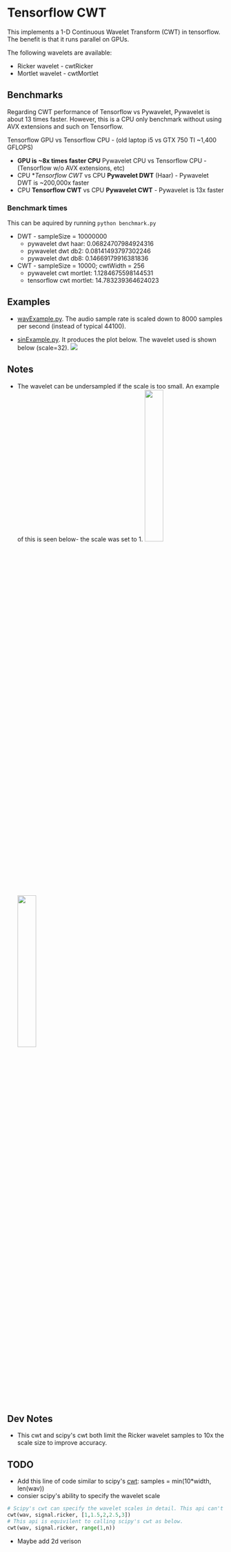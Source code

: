 # Tensorflow CWT
This implements a 1-D Continuous Wavelet Transform (CWT) in tensorflow. The benefit is that it runs parallel on GPUs.

The following wavelets are available:
* Ricker wavelet - cwtRicker
* Mortlet wavelet - cwtMortlet

## Benchmarks
Regarding CWT performance of Tensorflow vs Pywavelet, Pywavelet is about 13 times faster. However, this is a CPU only benchmark without using AVX extensions and such on Tensorflow.

Tensorflow GPU vs Tensorflow CPU - (old laptop i5 vs GTX 750 TI ~1,400 GFLOPS) 
* **GPU is ~8x times faster CPU**
Pywavelet CPU vs Tensorflow CPU - (Tensorflow w/o AVX extensions, etc)
* CPU **Tensorflow CWT* vs CPU **Pywavelet DWT** (Haar) - Pywavelet DWT is ~200,000x faster
* CPU **Tensorflow CWT** vs CPU **Pywavelet CWT** - Pywavelet is 13x faster

### Benchmark times 
This can be aquired by running `python benchmark.py`

* DWT - sampleSize = 10000000
    * pywavelet dwt haar: 0.06824707984924316
    * pywavelet dwt db2: 0.08141493797302246
    * pywavelet dwt db8: 0.14669179916381836
* CWT - sampleSize = 10000; cwtWidth = 256
    * pywavelet cwt mortlet: 1.1284675598144531
    * tensorflow cwt mortlet: 14.783239364624023

## Examples
* [wavExample.py](https://github.com/nickgeoca/cwt-tensorflow/blob/master/wavExample.py). The audio sample rate is scaled down to 8000 samples per second (instead of typical 44100).

* [sinExample.py](https://github.com/nickgeoca/cwt-tensorflow/blob/master/sinExample.py). It produces the plot below. The wavelet used is shown below (scale=32).
![](https://github.com/nickgeoca/cwt-tensorflow/blob/master/mortletCWT.png)

## Notes
* The wavelet can be undersampled if the scale is too small. An example of this is seen below- the scale was set to 1. 
<img src="https://github.com/nickgeoca/cwt-tensorflow/blob/master/undersampled-wavelet-p1.png" width="30%" height="30%"><img src="https://github.com/nickgeoca/cwt-tensorflow/blob/master/undersampled-wavelet-p2.png" width="30%" height="30%">

## Dev Notes
* This cwt and scipy's cwt both limit the Ricker wavelet samples to 10x the scale size to improve accuracy. 

## TODO
* Add this line of code similar to scipy's [cwt](https://github.com/scipy/scipy/blob/63bcdc4eeafa59553c00e44343dbb38380bd9d45/scipy/signal/wavelets.py#L362): samples = min(10*width, len(wav))
* consier scipy's ability to specify the wavelet scale
```python
# Scipy's cwt can specify the wavelet scales in detail. This api can't do that.
cwt(wav, signal.ricker, [1,1.5,2,2.5,3])
# This api is equivilent to calling scipy's cwt as below.
cwt(wav, signal.ricker, range(1,n))
```
* Maybe add 2d verison
